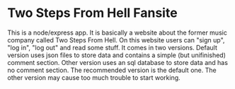 # Two Steps From Hell Fansite
This is a node/express app. It is basically a website about the former music company called Two Steps From Hell. On this website users can "sign up", "log in", "log out" and read some stuff. It comes in two versions. Default version uses json files to store data and contains a simple (but unifinished) comment section. Other version uses an sql database to store data and has no comment section. The recommended version is the default one. The other version may cause too much trouble to start working.
